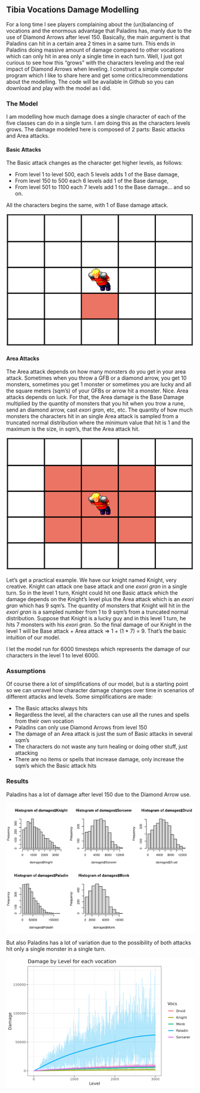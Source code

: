 ## Tibia Vocations Damage Modelling

For a long time I see players complaining about the (un)balancing of vocations and 
the enormous advantage that Paladins has, manly due to the use of Diamond Arrows after level 150. 
Basically, the main argument is that Paladins can hit in a certain area 2 times in a same turn. 
This ends in Paladins doing massive amount of damage compared to other vocations which can only hit in area only a single time in each turn. 
Well, I just got curious to see how this “grows” with the characters leveling and the real impact of Diamond Arrows when leveling. 
I construct a simple computer program which I like to share here and get some critics/recommendations about the modelling. 
The code will be available in Github so you can download and play with the model as I did.

### The Model

I am modelling how much damage does a single character of each of the five classes can do in a single turn. 
I am doing this as the characters levels grows. The damage modeled here is composed of 2 parts: Basic attacks and Area attacks. 

#### Basic Attacks

The Basic attack changes as the character get higher levels, as follows:
- From level 1 to level 500, each 5 levels adds 1 of the Base damage, 
- From level 150 to 500 each 6 levels add 1 of the Base damage,
- From level 501 to 1100 each 7 levels add 1 to the Base damage… and so on.

All the characters begins the same, with 1 of Base damage attack.

![alt text](https://github.com/lucascamacho/tibia_damage/blob/main/basic_attack.png)

#### Area Attacks

The Area attack depends on how many monsters do you get in your area attack. 
Sometimes when you throw a GFB or a diamond arrow, you get 10 monsters, 
sometimes you get 1 monster or sometimes you are lucky and all the square meters (sqm’s) of your GFBs or arrow hit a monster. 
Nice. Area attacks depends on luck. For that, the Area damage is the Base Damage multiplied by the quantity of monsters that 
you hit when you trow a rune, send an diamond arrow, cast *exori gran*, etc, etc.
The quantity of how much monsters the characters hit in an single Area attack is sampled from a truncated normal distribution 
where the minimum value that hit is 1 and the maximum is the size, in sqm’s, that the Area attack hit.

![alt text](https://github.com/lucascamacho/tibia_damage/blob/main/area_attack.png)

Let’s get a practical example. We have our knight named Knight, very creative. Knight can attack one base attack and one *exori gran* 
in a single turn. So in the level 1 turn, Knight could hit one Basic attack which the damage depends on the Knight’s level plus the Area attack 
which is an *exori gran* which has 9 sqm’s. The quantity of monsters that Knight will hit in the *exori gran* is a sampled number from 1 to 9 
sqm’s from a truncated normal distribution. Suppose that Knight is a lucky guy and in this level 1 turn, he hits 7 monsters with his *exori gran*. 
So the final damage of our Knight in the level 1 will be Base attack + Area attack => 1 + (1 * 7) =  9. 
That’s the basic intuition of our model. 

I let the model run for 6000 timesteps which represents the damage of our characters in the level 1 to level 6000.

### Assumptions

Of course there a lot of simplifications of our model, but is a starting point so we can unravel how character damage changes over time 
in scenarios of different attacks and levels. Some simplifications are made:
- The Basic attacks always hits
- Regardless the level, all the characters can use all the runes and spells from their own vocation 
- Paladins can only use Diamond Arrows from level 150
- The damage of an Area attack is just the sum of Basic attacks in several sqm’s
- The characters do not waste any turn healing or doing other stuff, just attacking
- There are no items or spells that increase damage, only increase the sqm’s which the Basic attack hits

### Results

Paladins has a lot of damage after level 150 due to the Diamond Arrow use.

![alt text](https://github.com/lucascamacho/tibia_damage/blob/main/Histograms_Damage.png)

But also Paladins has a lot of variation due to the possibility
of both attacks hit only a single monster in a single turn.

![alt text](https://github.com/lucascamacho/tibia_damage/blob/main/Damage_Voc.png)

